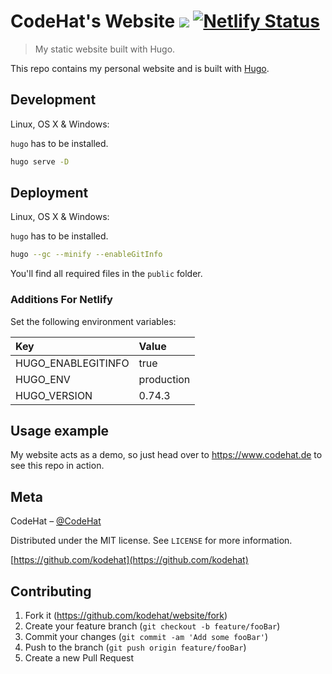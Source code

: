 # CodeHat's Website ![](https://img.shields.io/badge/license-MIT-blue.svg) [![Netlify Status](https://api.netlify.com/api/v1/badges/f7ed6cde-fcf8-4daf-a69d-ef422a607f8a/deploy-status)](https://app.netlify.com/sites/ch-website/deploys)

> My static website built with Hugo.

This repo contains my personal website and is built with [Hugo](https://gohugo.io/).

## Development

Linux, OS X & Windows:

`hugo` has to be installed.

```sh
hugo serve -D
```

## Deployment

Linux, OS X & Windows:

`hugo` has to be installed.

```sh
hugo --gc --minify --enableGitInfo
```

You'll find all required files in the `public` folder.

### Additions For Netlify

Set the following environment variables:

| Key                | Value      |
| :----------------- | :--------- |
| HUGO_ENABLEGITINFO | true       |
| HUGO_ENV           | production |
| HUGO_VERSION       | 0.74.3     |

## Usage example

My website acts as a demo, so just head over to <https://www.codehat.de> to see this repo in action.

## Meta

CodeHat – [@CodeHat](https://twitter.com/CodeHat)

Distributed under the MIT license. See ``LICENSE`` for more information.

[https://github.com/kodehat](https://github.com/kodehat)

## Contributing

1. Fork it (<https://github.com/kodehat/website/fork>)
2. Create your feature branch (`git checkout -b feature/fooBar`)
3. Commit your changes (`git commit -am 'Add some fooBar'`)
4. Push to the branch (`git push origin feature/fooBar`)
5. Create a new Pull Request
